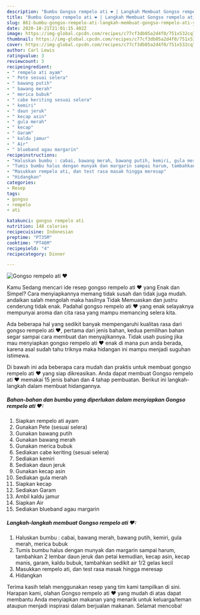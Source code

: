 ```yaml
---
description: "Bumbu Gongso rempelo ati ❤ | Langkah Membuat Gongso rempelo ati ❤ Yang Mudah Dan Praktis"
title: "Bumbu Gongso rempelo ati ❤ | Langkah Membuat Gongso rempelo ati ❤ Yang Mudah Dan Praktis"
slug: 861-bumbu-gongso-rempelo-ati-langkah-membuat-gongso-rempelo-ati-yang-mudah-dan-praktis
date: 2020-10-21T21:01:15.402Z
image: https://img-global.cpcdn.com/recipes/c77cf3db05a2d4f0/751x532cq70/gongso-rempelo-ati-❤-foto-resep-utama.jpg
thumbnail: https://img-global.cpcdn.com/recipes/c77cf3db05a2d4f0/751x532cq70/gongso-rempelo-ati-❤-foto-resep-utama.jpg
cover: https://img-global.cpcdn.com/recipes/c77cf3db05a2d4f0/751x532cq70/gongso-rempelo-ati-❤-foto-resep-utama.jpg
author: Carl Lewis
ratingvalue: 3
reviewcount: 3
recipeingredient:
- " rempelo ati ayam"
- " Pete sesuai selera"
- " bawang putih"
- " bawang merah"
- " merica bubuk"
- " cabe keriting sesuai selera"
- " kemiri"
- " daun jeruk"
- " kecap asin"
- " gula merah"
- " kecap"
- " Garam"
- " kaldu jamur"
- " Air"
- " blueband agau margarin"
recipeinstructions:
- "Haluskan bumbu : cabai, bawang merah, bawang putih, kemiri, gula merah, merica bubuk"
- "Tumis bumbu halus dengan munyak dan margarin sampai harum, tambahkan 2 lembar daun jeruk dan petai kemudian, kecap asin, kecap manis, garam, kaldu bubuk, tambahkan sedikit air 1/2 gelas kecil"
- "Masukkan rempelo ati, dan test rasa masak hingga meresap"
- "Hidangkan"
categories:
- Resep
tags:
- gongso
- rempelo
- ati

katakunci: gongso rempelo ati 
nutrition: 148 calories
recipecuisine: Indonesian
preptime: "PT35M"
cooktime: "PT46M"
recipeyield: "4"
recipecategory: Dinner

---
```



![Gongso rempelo ati ❤](https://img-global.cpcdn.com/recipes/c77cf3db05a2d4f0/751x532cq70/gongso-rempelo-ati-❤-foto-resep-utama.jpg)

Kamu Sedang mencari ide resep gongso rempelo ati ❤ yang Enak dan Simpel? Cara menyiapkannya memang tidak susah dan tidak juga mudah. andaikan salah mengolah maka hasilnya Tidak Memuaskan dan justru cenderung tidak enak. Padahal gongso rempelo ati ❤ yang enak selayaknya mempunyai aroma dan cita rasa yang mampu memancing selera kita.



Ada beberapa hal yang sedikit banyak mempengaruhi kualitas rasa dari gongso rempelo ati ❤, pertama dari jenis bahan, kedua pemilihan bahan segar sampai cara membuat dan menyajikannya. Tidak usah pusing jika mau menyiapkan gongso rempelo ati ❤ enak di mana pun anda berada, karena asal sudah tahu triknya maka hidangan ini mampu menjadi suguhan istimewa.


Di bawah ini ada beberapa cara mudah dan praktis untuk membuat gongso rempelo ati ❤ yang siap dikreasikan. Anda dapat membuat Gongso rempelo ati ❤ memakai 15 jenis bahan dan 4 tahap pembuatan. Berikut ini langkah-langkah dalam membuat hidangannya.

<!--inarticleads1-->

##### Bahan-bahan dan bumbu yang diperlukan dalam menyiapkan Gongso rempelo ati ❤:

1. Siapkan  rempelo ati ayam
1. Gunakan  Pete (sesuai selera)
1. Gunakan  bawang putih
1. Gunakan  bawang merah
1. Gunakan  merica bubuk
1. Sediakan  cabe keriting (sesuai selera)
1. Sediakan  kemiri
1. Sediakan  daun jeruk
1. Gunakan  kecap asin
1. Sediakan  gula merah
1. Siapkan  kecap
1. Sediakan  Garam
1. Ambil  kaldu jamur
1. Siapkan  Air
1. Sediakan  blueband agau margarin




<!--inarticleads2-->

##### Langkah-langkah membuat Gongso rempelo ati ❤:

1. Haluskan bumbu : cabai, bawang merah, bawang putih, kemiri, gula merah, merica bubuk
1. Tumis bumbu halus dengan munyak dan margarin sampai harum, tambahkan 2 lembar daun jeruk dan petai kemudian, kecap asin, kecap manis, garam, kaldu bubuk, tambahkan sedikit air 1/2 gelas kecil
1. Masukkan rempelo ati, dan test rasa masak hingga meresap
1. Hidangkan




Terima kasih telah menggunakan resep yang tim kami tampilkan di sini. Harapan kami, olahan Gongso rempelo ati ❤ yang mudah di atas dapat membantu Anda menyiapkan makanan yang menarik untuk keluarga/teman ataupun menjadi inspirasi dalam berjualan makanan. Selamat mencoba!
